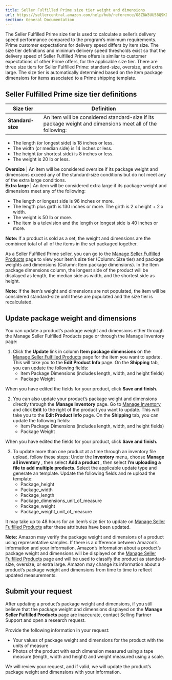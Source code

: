 ```yaml
---
title: Seller Fulfilled Prime size tier weight and dimensions
url: https://sellercentral.amazon.com/help/hub/reference/G8Z8W3UU58Q9KDT7
section: General Documentation
---
```


The Seller Fulfilled Prime size tier is used to calculate a seller’s delivery
speed performance compared to the program’s minimum requirements. Prime
customer expectations for delivery speed differs by item size. The size tier
definitions and minimum delivery speed thresholds exist so that the delivery
speed of Seller Fulfilled Prime offers is similar to customer expectations of
other Prime offers, for the applicable size tier. There are three size tiers
for Seller Fulfilled Prime: standard-size, oversize, and extra large. The size
tier is automatically determined based on the item package dimensions for
items associated to a Prime shipping template.  
  
## Seller Fulfilled Prime size tier definitions

Size tier | Definition  
---|---  
**Standard-size** |  An item will be considered standard-size if its package weight and dimensions meet all of the following:

  * The length (or longest side) is 18 inches or less.
  * The width (or median side) is 14 inches or less.
  * The height (or shortest side) is 8 inches or less.
  * The weight is 20 lb or less.

  
**Oversize** | An item will be considered oversize if its package weight and dimensions exceed any of the standard-size conditions but do not meet any of the extra large conditions.  
**Extra large** |  An item will be considered extra large if its package weight and dimensions meet any of the following:

  * The length or longest side is 96 inches or more.
  * The length plus girth is 130 inches or more. The girth is 2 x height + 2 x width.
  * The weight is 50 lb or more.
  * The item is a television and the length or longest side is 40 inches or more.

  
  
**Note:** If a product is sold as a set, the weight and dimensions are the
combined total of all of the items in the set packaged together.

As a Seller Fulfilled Prime seller, you can go to the [Manage Seller Fulfilled
Products](/seller-fulfilled-prime/analytics/) page to view your item’s size
tier (Column: Size tier) and package weights and dimensions (Column: Item
package dimensions). In the Item package dimensions column, the longest side
of the product will be displayed as length, the median side as width, and the
shortest side as height.

**Note:** If the item’s weight and dimensions are not populated, the item will
be considered standard-size until these are populated and the size tier is
recalculated.

## Update package weight and dimensions

You can update a product’s package weight and dimensions either through the
Manage Seller Fulfilled Products page or through the Manage Inventory page:  

  1. Click the **Update** link in column **Item package dimensions** on the [Manage Seller Fulfilled Products](/seller-fulfilled-prime/analytics/) page for the item you want to update. This will take you to the **Edit Product Info** page. On the **Shipping** tab, you can update the following fields:
     * Item Package Dimensions (includes length, width, and height fields)
     * Package Weight

When you have edited the fields for your product, click **Save and finish.**

  2. You can also update your product’s package weight and dimensions directly through the **Manage Inventory** page. Go to [Manage Inventory](/myi/search/DefaultView.amzn) and click **Edit** to the right of the product you want to update. This will take you to the **Edit Product Info** page. On the **Shipping** tab, you can update the following fields:
     * Item Package Dimensions (includes length, width, and height fields)
     * Package Weight

When you have edited the fields for your product, click **Save and finish.**

  3. To update more than one product at a time through an inventory file upload, follow these steps: Under the **Inventory** menu, choose **Manage all inventory** , then select **Add a product** , then select **I’m uploading a file to add multiple products**. Select the applicable update type and generate an template. Update the following fields and re upload the template:
     * Package_height
     * Package_width
     * Package_length
     * Package_dimensions_unit_of_measure
     * Package_weight
     * Package_weight_unit_of_measure

It may take up to 48 hours for an item’s size tier to update on [ Manage
Seller Fulfilled Products](/seller-fulfilled-prime/analytics/) after these
attributes have been updated.

**Note:** Amazon may verify the package weight and dimensions of a product
using representative samples. If there is a difference between Amazon’s
information and your information, Amazon’s information about a product’s
package weight and dimensions will be displayed on the [ Manage Seller
Fulfilled Products](/seller-fulfilled-prime/analytics/) page and will be used
to classify the product as standard-size, oversize, or extra large. Amazon may
change its information about a product’s package weight and dimensions from
time to time to reflect updated measurements.

## Submit your request

After updating a product’s package weight and dimensions, if you still believe
that the package weight and dimensions displayed on the **Manage Seller
Fulfilled Products** page are inaccurate, contact Selling Partner Support and
open a research request.

Provide the following information in your request:

  * Your values of package weight and dimensions for the product with the units of measure
  * Photos of the product with each dimension measured using a tape measure (length, width and height) and weight measured using a scale.

We will review your request, and if valid, we will update the product’s
package weight and dimensions with your information.

